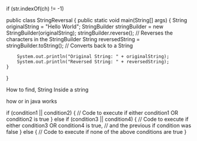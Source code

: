 if (str.indexOf(ch) != -1)

public class StringReversal {
    public static void main(String[] args) {
        String originalString = "Hello World";
        StringBuilder stringBuilder = new StringBuilder(originalString);
        stringBuilder.reverse(); // Reverses the characters in the StringBuilder
        String reversedString = stringBuilder.toString(); // Converts back to a String

        System.out.println("Original String: " + originalString);
        System.out.println("Reversed String: " + reversedString);
    }
}

How to find, String Inside a string

how or in java works   

if (condition1 || condition2) {
    // Code to execute if either condition1 OR condition2 is true
} else if (condition3 || condition4) {
    // Code to execute if either condition3 OR condition4 is true,
    // and the previous if condition was false
} else {
    // Code to execute if none of the above conditions are true
}